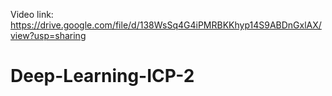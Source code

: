 Video link: https://drive.google.com/file/d/138WsSq4G4iPMRBKKhyp14S9ABDnGxlAX/view?usp=sharing

# Deep-Learning-ICP-2
